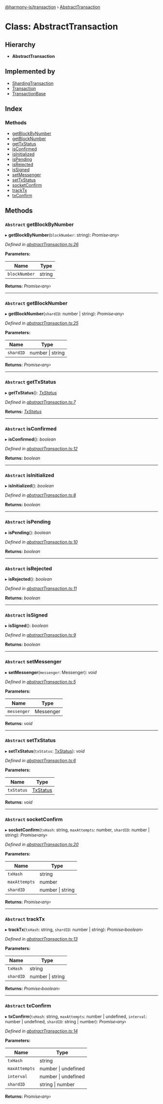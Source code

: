 [@harmony-js/transaction](../globals.md) › [AbstractTransaction](abstracttransaction.md)

# Class: AbstractTransaction

## Hierarchy

* **AbstractTransaction**

## Implemented by

* [ShardingTransaction](shardingtransaction.md)
* [Transaction](transaction.md)
* [TransactionBase](transactionbase.md)

## Index

### Methods

* [getBlockByNumber](abstracttransaction.md#abstract-getblockbynumber)
* [getBlockNumber](abstracttransaction.md#abstract-getblocknumber)
* [getTxStatus](abstracttransaction.md#abstract-gettxstatus)
* [isConfirmed](abstracttransaction.md#abstract-isconfirmed)
* [isInitialized](abstracttransaction.md#abstract-isinitialized)
* [isPending](abstracttransaction.md#abstract-ispending)
* [isRejected](abstracttransaction.md#abstract-isrejected)
* [isSigned](abstracttransaction.md#abstract-issigned)
* [setMessenger](abstracttransaction.md#abstract-setmessenger)
* [setTxStatus](abstracttransaction.md#abstract-settxstatus)
* [socketConfirm](abstracttransaction.md#abstract-socketconfirm)
* [trackTx](abstracttransaction.md#abstract-tracktx)
* [txConfirm](abstracttransaction.md#abstract-txconfirm)

## Methods

### `Abstract` getBlockByNumber

▸ **getBlockByNumber**(`blockNumber`: string): *Promise‹any›*

*Defined in [abstractTransaction.ts:26](https://github.com/FireStack-Lab/Harmony-sdk-core/blob/bb13a3b/packages/harmony-transaction/src/abstractTransaction.ts#L26)*

**Parameters:**

Name | Type |
------ | ------ |
`blockNumber` | string |

**Returns:** *Promise‹any›*

___

### `Abstract` getBlockNumber

▸ **getBlockNumber**(`shardID`: number | string): *Promise‹any›*

*Defined in [abstractTransaction.ts:25](https://github.com/FireStack-Lab/Harmony-sdk-core/blob/bb13a3b/packages/harmony-transaction/src/abstractTransaction.ts#L25)*

**Parameters:**

Name | Type |
------ | ------ |
`shardID` | number &#124; string |

**Returns:** *Promise‹any›*

___

### `Abstract` getTxStatus

▸ **getTxStatus**(): *[TxStatus](../enums/txstatus.md)*

*Defined in [abstractTransaction.ts:7](https://github.com/FireStack-Lab/Harmony-sdk-core/blob/bb13a3b/packages/harmony-transaction/src/abstractTransaction.ts#L7)*

**Returns:** *[TxStatus](../enums/txstatus.md)*

___

### `Abstract` isConfirmed

▸ **isConfirmed**(): *boolean*

*Defined in [abstractTransaction.ts:12](https://github.com/FireStack-Lab/Harmony-sdk-core/blob/bb13a3b/packages/harmony-transaction/src/abstractTransaction.ts#L12)*

**Returns:** *boolean*

___

### `Abstract` isInitialized

▸ **isInitialized**(): *boolean*

*Defined in [abstractTransaction.ts:8](https://github.com/FireStack-Lab/Harmony-sdk-core/blob/bb13a3b/packages/harmony-transaction/src/abstractTransaction.ts#L8)*

**Returns:** *boolean*

___

### `Abstract` isPending

▸ **isPending**(): *boolean*

*Defined in [abstractTransaction.ts:10](https://github.com/FireStack-Lab/Harmony-sdk-core/blob/bb13a3b/packages/harmony-transaction/src/abstractTransaction.ts#L10)*

**Returns:** *boolean*

___

### `Abstract` isRejected

▸ **isRejected**(): *boolean*

*Defined in [abstractTransaction.ts:11](https://github.com/FireStack-Lab/Harmony-sdk-core/blob/bb13a3b/packages/harmony-transaction/src/abstractTransaction.ts#L11)*

**Returns:** *boolean*

___

### `Abstract` isSigned

▸ **isSigned**(): *boolean*

*Defined in [abstractTransaction.ts:9](https://github.com/FireStack-Lab/Harmony-sdk-core/blob/bb13a3b/packages/harmony-transaction/src/abstractTransaction.ts#L9)*

**Returns:** *boolean*

___

### `Abstract` setMessenger

▸ **setMessenger**(`messenger`: Messenger): *void*

*Defined in [abstractTransaction.ts:5](https://github.com/FireStack-Lab/Harmony-sdk-core/blob/bb13a3b/packages/harmony-transaction/src/abstractTransaction.ts#L5)*

**Parameters:**

Name | Type |
------ | ------ |
`messenger` | Messenger |

**Returns:** *void*

___

### `Abstract` setTxStatus

▸ **setTxStatus**(`txStatus`: [TxStatus](../enums/txstatus.md)): *void*

*Defined in [abstractTransaction.ts:6](https://github.com/FireStack-Lab/Harmony-sdk-core/blob/bb13a3b/packages/harmony-transaction/src/abstractTransaction.ts#L6)*

**Parameters:**

Name | Type |
------ | ------ |
`txStatus` | [TxStatus](../enums/txstatus.md) |

**Returns:** *void*

___

### `Abstract` socketConfirm

▸ **socketConfirm**(`txHash`: string, `maxAttempts`: number, `shardID`: number | string): *Promise‹any›*

*Defined in [abstractTransaction.ts:20](https://github.com/FireStack-Lab/Harmony-sdk-core/blob/bb13a3b/packages/harmony-transaction/src/abstractTransaction.ts#L20)*

**Parameters:**

Name | Type |
------ | ------ |
`txHash` | string |
`maxAttempts` | number |
`shardID` | number &#124; string |

**Returns:** *Promise‹any›*

___

### `Abstract` trackTx

▸ **trackTx**(`txHash`: string, `shardID`: number | string): *Promise‹boolean›*

*Defined in [abstractTransaction.ts:13](https://github.com/FireStack-Lab/Harmony-sdk-core/blob/bb13a3b/packages/harmony-transaction/src/abstractTransaction.ts#L13)*

**Parameters:**

Name | Type |
------ | ------ |
`txHash` | string |
`shardID` | number &#124; string |

**Returns:** *Promise‹boolean›*

___

### `Abstract` txConfirm

▸ **txConfirm**(`txHash`: string, `maxAttempts`: number | undefined, `interval`: number | undefined, `shardID`: string | number): *Promise‹any›*

*Defined in [abstractTransaction.ts:14](https://github.com/FireStack-Lab/Harmony-sdk-core/blob/bb13a3b/packages/harmony-transaction/src/abstractTransaction.ts#L14)*

**Parameters:**

Name | Type |
------ | ------ |
`txHash` | string |
`maxAttempts` | number &#124; undefined |
`interval` | number &#124; undefined |
`shardID` | string &#124; number |

**Returns:** *Promise‹any›*
